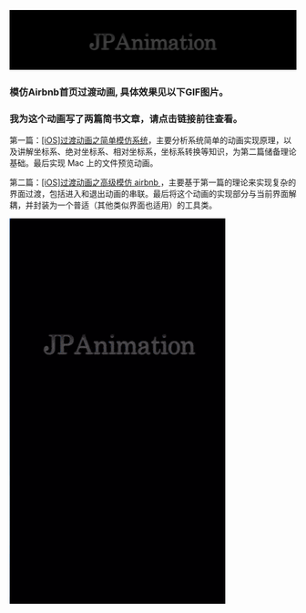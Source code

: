 <p align="center" >
<img src="Images/logo.png" title="JPNavigationController logo" float=left>
</p>

### 模仿Airbnb首页过渡动画, 具体效果见以下GIF图片。

### 我为这个动画写了两篇简书文章，请点击链接前往查看。
第一篇：[[iOS]过渡动画之简单模仿系统](http://www.jianshu.com/p/bd11750d4712)，主要分析系统简单的动画实现原理，以及讲解坐标系、绝对坐标系、相对坐标系，坐标系转换等知识，为第二篇储备理论基础。最后实现 Mac 上的文件预览动画。

第二篇：[[iOS]过渡动画之高级模仿 airbnb ](http://www.jianshu.com/p/fd8a3f0c6f7f)，主要基于第一篇的理论来实现复杂的界面过渡，包括进入和退出动画的串联。最后将这个动画的实现部分与当前界面解耦，并封装为一个普适（其他类似界面也适用）的工具类。

<p align="left" >
<img src="Images/JPAnimationDemo.gif" title="JPAnimationDemo" float=left>
</p>
